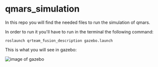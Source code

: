 # qmars_simulation

In this repo you will find the needed files to run the simulation of qmars.

In order to run it you'll have to run in the terminal the following command:

```shell
roslaunch qrteam_fusion_description gazebo.launch
```

This is what you will see in gazebo:

![image of gazebo](https://user-images.githubusercontent.com/69489228/234375989-de45a1a4-7d8d-470d-afa1-4ab3dc48fc90.png)
